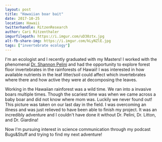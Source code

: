 ```yaml
---
layout: post
title: "Hawaiian boar bait"
date: 2017-10-25
location: Hawaii
twitterhandle: RitzenResearch
author: Cari Ritzenthaler
imgurfilepath: https://i.imgur.com/uD30ztx.jpg
alt-fb-share-img: https://i.imgur.com/kLyNZlE.jpg
tags: ["invertebrate ecology"]
---
```

	
I'm an ecologist and I recently graduated with my Masters! I worked with the phenomenal [Dr. Shannon Pelini](http://Pelinilab.wordpress.com) and had the opportunity to explore forest floor invertebrates in the rainforests of Hawaii! I was interested in how available nutrients in the leaf litter/soil could affect which invertebrates where there and how active they were at decomposing the leaves. 

Working in the Hawaiian rainforest was a wild time. We ran into a invasive boars multiple times. Though the scariest time was when we came across a baby boar and did not know where mom was. Luckily we never found out! This picture was taken on our last day in the field. I was overcoming an illness and was just relieved to have been able to finish my project. It was an incredibly adventure and I couldn't have done it without Dr. Pelini, Dr. Litton, and Dr. Giardina! 

Now I'm pursuing interest in science communication through my podcast Bugs&Stuff and trying to find my next adventure!